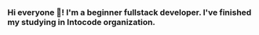### Hi everyone 👋! I'm a beginner fullstack developer. I've finished my studying in Intocode organization.


